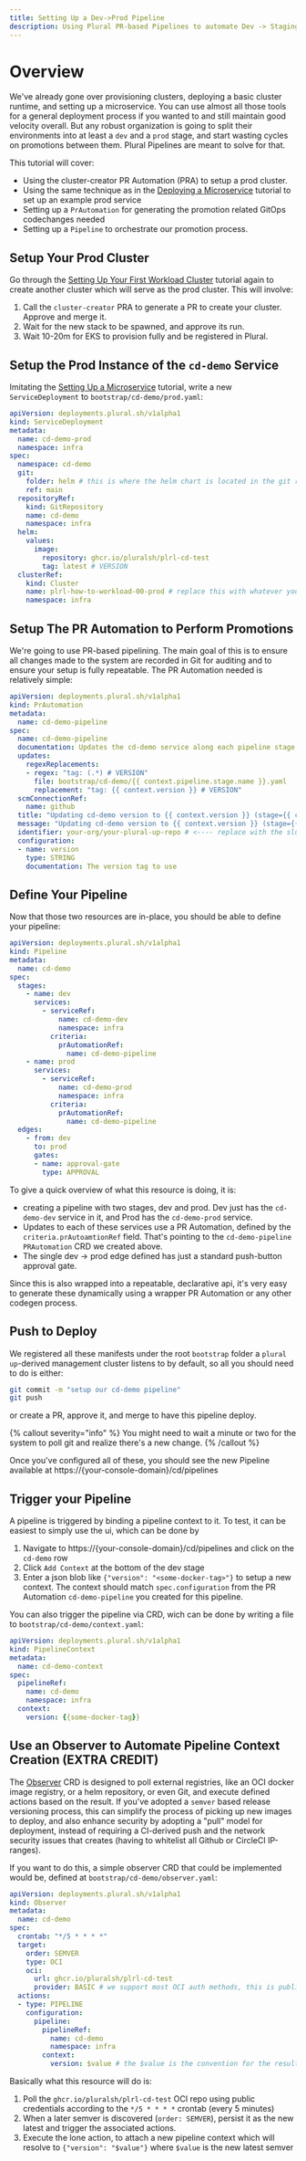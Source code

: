 ```yaml
---
title: Setting Up a Dev->Prod Pipeline
description: Using Plural PR-based Pipelines to automate Dev -> Staging -> Prod Promotions 
---
```


# Overview

We've already gone over provisioning clusters, deploying a basic cluster runtime, and setting up a microservice.  You can use almost all those tools for a general deployment process if you wanted to and still maintain good velocity overall.  But any robust organization is going to split their environments into at least a `dev` and a `prod` stage, and start wasting cycles on promotions between them. Plural Pipelines are meant to solve for that.

This tutorial will cover:

* Using the cluster-creator PR Automation (PRA) to setup a prod cluster.
* Using the same technique as in the [Deploying a Microservice](/how-to/deploy/micro-service) tutorial to set up an example prod service
* Setting up a `PrAutomation` for generating the promotion related GitOps codechanges needed
* Setting up a `Pipeline` to orchestrate our promotion process.

## Setup Your Prod Cluster

Go through the [Setting Up Your First Workload Cluster](/how-to/set-up/workload-cluster) tutorial again to create another cluster which will serve as the prod cluster. This will involve:

1. Call the `cluster-creator` PRA to generate a PR to create your cluster.  Approve and merge it.
2. Wait for the new stack to be spawned, and approve its run.
3. Wait 10-20m for EKS to provision fully and be registered in Plural.

## Setup the Prod Instance of the `cd-demo` Service

Imitating the [Setting Up a Microservice](how-to/deploy/microservice) tutorial, write a new `ServiceDeployment` to `bootstrap/cd-demo/prod.yaml`:

```yaml
apiVersion: deployments.plural.sh/v1alpha1
kind: ServiceDeployment
metadata:
  name: cd-demo-prod
  namespace: infra
spec:
  namespace: cd-demo
  git:
    folder: helm # this is where the helm chart is located in the git repository
    ref: main
  repositoryRef:
    kind: GitRepository
    name: cd-demo
    namespace: infra
  helm:
    values:
      image:
        repository: ghcr.io/pluralsh/plrl-cd-test
        tag: latest # VERSION
  clusterRef:
    kind: Cluster
    name: plrl-how-to-workload-00-prod # replace this with whatever you might have named your dev cluster
    namespace: infra
```

## Setup The PR Automation to Perform Promotions

We're going to use PR-based pipelining.  The main goal of this is to ensure all changes made to the system are recorded in Git for auditing and to ensure your setup is fully repeatable.  The PR Automation needed is relatively simple:

```yaml
apiVersion: deployments.plural.sh/v1alpha1
kind: PrAutomation
metadata:
  name: cd-demo-pipeline
spec:
  name: cd-demo-pipeline
  documentation: Updates the cd-demo service along each pipeline stage
  updates:
    regexReplacements:
    - regex: "tag: (.*) # VERSION"
      file: bootstrap/cd-demo/{{ context.pipeline.stage.name }}.yaml
      replacement: "tag: {{ context.version }} # VERSION"
  scmConnectionRef:
    name: github
  title: "Updating cd-demo version to {{ context.version }} (stage={{ context.pipeline.stage.name }})"
  message: "Updating cd-demo version to {{ context.version }} (stage={{ context.pipeline.stage.name }})"
  identifier: your-org/your-plural-up-repo # <---- replace with the slug for your plural up repo
  configuration:
  - name: version
    type: STRING
    documentation: The version tag to use
```

## Define Your Pipeline

Now that those two resources are in-place, you should be able to define your pipeline:

```yaml
apiVersion: deployments.plural.sh/v1alpha1
kind: Pipeline
metadata:
  name: cd-demo
spec:
  stages:
    - name: dev
      services:
        - serviceRef:
            name: cd-demo-dev
            namespace: infra
          criteria:
            prAutomationRef:
              name: cd-demo-pipeline
    - name: prod
      services:
        - serviceRef:
            name: cd-demo-prod
            namespace: infra
          criteria:
            prAutomationRef:
              name: cd-demo-pipeline
  edges:
    - from: dev
      to: prod
      gates:
      - name: approval-gate
        type: APPROVAL
```

To give a quick overview of what this resource is doing, it is:

* creating a pipeline with two stages, dev and prod.  Dev just has the `cd-demo-dev` service in it, and Prod has the `cd-demo-prod` service.
* Updates to each of these services use a PR Automation, defined by the `criteria.prAutoamtionRef` field.  That's pointing to the `cd-demo-pipeline` `PRAutomation` CRD we created above.
* The single dev -> prod edge defined has just a standard push-button approval gate.

Since this is also wrapped into a repeatable, declarative api, it's very easy to generate these dynamically using a wrapper PR Automation or any other codegen process.

## Push to Deploy

We registered all these manifests under the root `bootstrap` folder a `plural up`-derived management cluster listens to by default, so all you should need to do is either:

```sh
git commit -m "setup our cd-demo pipeline"
git push
```

or create a PR, approve it, and merge to have this pipeline deploy.  

{% callout severity="info" %}
You might need to wait a minute or two for the system to poll git and realize there's a new change.
{% /callout %}

Once you've configured all of these, you should see the new Pipeline available at https://{your-console-domain}/cd/pipelines

## Trigger your Pipeline

A pipeline is triggered by binding a pipeline context to it.  To test, it can be easiest to simply use the ui, which can be done by

1. Navigate to https://{your-console-domain}/cd/pipelines and click on the `cd-demo` row
2. Click `Add Context` at the bottom of the dev stage
3. Enter a json blob like `{"version": "<some-docker-tag>"}` to setup a new context.  The context should match `spec.configuration` from the PR Automation `cd-demo-pipeline` you created for this pipeline.

You can also trigger the pipeline via CRD, wich can be done by writing a file to `bootstrap/cd-demo/context.yaml`:

```yaml
apiVersion: deployments.plural.sh/v1alpha1
kind: PipelineContext
metadata:
  name: cd-demo-context
spec:
  pipelineRef:
    name: cd-demo
    namespace: infra
  context:
    version: {{some-docker-tag}}
```

## Use an Observer to Automate Pipeline Context Creation (EXTRA CREDIT)

The [Observer](/deployments/operator/api#observer) CRD is designed to poll external registries, like an OCI docker image registry, or a helm repository, or even Git, and execute defined actions based on the result. If you've adopted a `semver` based release versioning process, this can simplify the process of picking up new images to deploy, and also enhance security by adopting a "pull" model for deployment, instead of requiring a CI-derived push and the network security issues that creates (having to whitelist all Github or CircleCI IP-ranges).

If you want to do this, a simple observer CRD that could be implemented would be, defined at `bootstrap/cd-demo/observer.yaml`:

```yaml
apiVersion: deployments.plural.sh/v1alpha1
kind: Observer
metadata:
  name: cd-demo
spec:
  crontab: "*/5 * * * *"
  target:
    order: SEMVER
    type: OCI
    oci:
      url: ghcr.io/pluralsh/plrl-cd-test
      provider: BASIC # we support most OCI auth methods, this is public so easy to use
  actions:
  - type: PIPELINE
    configuration:
      pipeline:
        pipelineRef:
          name: cd-demo
          namespace: infra
        context:
          version: $value # the $value is the convention for the result of the poll operation against the OCI repo
```

Basically what this resource will do is:

1. Poll the `ghcr.io/pluralsh/plrl-cd-test` OCI repo using public credentials according to the `*/5 * * * *` crontab (every 5 minutes)
2. When a later semver is discovered (`order: SEMVER`), persist it as the new latest and trigger the associated actions.
3. Execute the lone action, to attach a new pipeline context which will resolve to `{"version": "$value"}` where `$value` is the new latest semver